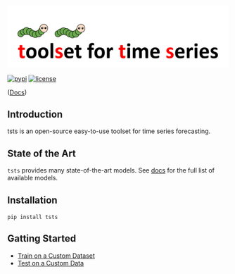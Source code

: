 <div align="center">
  <img src="img/tsts-logo.png" width="600"/>
</div>

[![pypi](https://img.shields.io/pypi/v/tsts?style=flat)](https://pypi.org/project/tsts/0.10.0/)
[![license](https://img.shields.io/github/license/TakuyaShintate/tsts?style=flat)](https://github.com/TakuyaShintate/tsts/blob/main/LICENSE)

([Docs](https://takuyashintate.github.io/tsts/))

## Introduction

tsts is an open-source easy-to-use toolset for time series forecasting.

## State of the Art

`tsts` provides many state-of-the-art models. See [docs](https://takuyashintate.github.io/tsts/docs/modules/models.html) for the full list of available models.

## Installation

```
pip install tsts
```

## Gatting Started

- [Train on a Custom Dataset](https://takuyashintate.github.io/tsts/tutorials/train.html)
- [Test on a Custom Data](https://takuyashintate.github.io/tsts/tutorials/test.html)
